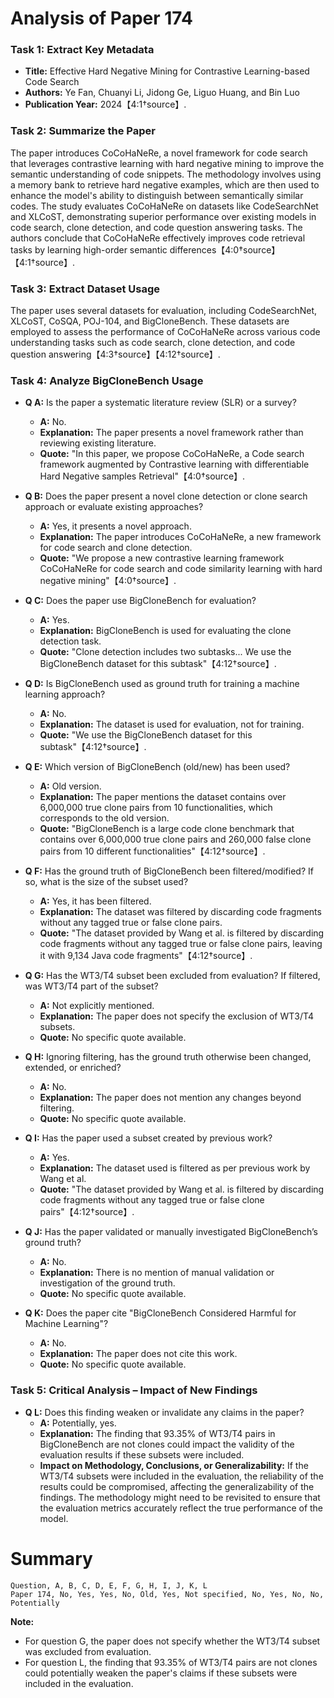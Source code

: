 # Analysis of Paper 174

### Task 1: Extract Key Metadata

- **Title:** Effective Hard Negative Mining for Contrastive Learning-based Code Search
- **Authors:** Ye Fan, Chuanyi Li, Jidong Ge, Liguo Huang, and Bin Luo
- **Publication Year:** 2024【4:1†source】.

### Task 2: Summarize the Paper

The paper introduces CoCoHaNeRe, a novel framework for code search that leverages contrastive learning with hard negative mining to improve the semantic understanding of code snippets. The methodology involves using a memory bank to retrieve hard negative examples, which are then used to enhance the model's ability to distinguish between semantically similar codes. The study evaluates CoCoHaNeRe on datasets like CodeSearchNet and XLCoST, demonstrating superior performance over existing models in code search, clone detection, and code question answering tasks. The authors conclude that CoCoHaNeRe effectively improves code retrieval tasks by learning high-order semantic differences【4:0†source】【4:1†source】.

### Task 3: Extract Dataset Usage

The paper uses several datasets for evaluation, including CodeSearchNet, XLCoST, CoSQA, POJ-104, and BigCloneBench. These datasets are employed to assess the performance of CoCoHaNeRe across various code understanding tasks such as code search, clone detection, and code question answering【4:3†source】【4:12†source】.

### Task 4: Analyze BigCloneBench Usage

- **Q A:** Is the paper a systematic literature review (SLR) or a survey?
  - **A:** No.
  - **Explanation:** The paper presents a novel framework rather than reviewing existing literature.
  - **Quote:** "In this paper, we propose CoCoHaNeRe, a Code search framework augmented by Contrastive learning with differentiable Hard Negative samples Retrieval"【4:0†source】.

- **Q B:** Does the paper present a novel clone detection or clone search approach or evaluate existing approaches?
  - **A:** Yes, it presents a novel approach.
  - **Explanation:** The paper introduces CoCoHaNeRe, a new framework for code search and clone detection.
  - **Quote:** "We propose a new contrastive learning framework CoCoHaNeRe for code search and code similarity learning with hard negative mining"【4:0†source】.

- **Q C:** Does the paper use BigCloneBench for evaluation?
  - **A:** Yes.
  - **Explanation:** BigCloneBench is used for evaluating the clone detection task.
  - **Quote:** "Clone detection includes two subtasks... We use the BigCloneBench dataset for this subtask"【4:12†source】.

- **Q D:** Is BigCloneBench used as ground truth for training a machine learning approach?
  - **A:** No.
  - **Explanation:** The dataset is used for evaluation, not for training.
  - **Quote:** "We use the BigCloneBench dataset for this subtask"【4:12†source】.

- **Q E:** Which version of BigCloneBench (old/new) has been used?
  - **A:** Old version.
  - **Explanation:** The paper mentions the dataset contains over 6,000,000 true clone pairs from 10 functionalities, which corresponds to the old version.
  - **Quote:** "BigCloneBench is a large code clone benchmark that contains over 6,000,000 true clone pairs and 260,000 false clone pairs from 10 different functionalities"【4:12†source】.

- **Q F:** Has the ground truth of BigCloneBench been filtered/modified? If so, what is the size of the subset used?
  - **A:** Yes, it has been filtered.
  - **Explanation:** The dataset was filtered by discarding code fragments without any tagged true or false clone pairs.
  - **Quote:** "The dataset provided by Wang et al. is filtered by discarding code fragments without any tagged true or false clone pairs, leaving it with 9,134 Java code fragments"【4:12†source】.

- **Q G:** Has the WT3/T4 subset been excluded from evaluation? If filtered, was WT3/T4 part of the subset?
  - **A:** Not explicitly mentioned.
  - **Explanation:** The paper does not specify the exclusion of WT3/T4 subsets.
  - **Quote:** No specific quote available.

- **Q H:** Ignoring filtering, has the ground truth otherwise been changed, extended, or enriched?
  - **A:** No.
  - **Explanation:** The paper does not mention any changes beyond filtering.
  - **Quote:** No specific quote available.

- **Q I:** Has the paper used a subset created by previous work?
  - **A:** Yes.
  - **Explanation:** The dataset used is filtered as per previous work by Wang et al.
  - **Quote:** "The dataset provided by Wang et al. is filtered by discarding code fragments without any tagged true or false clone pairs"【4:12†source】.

- **Q J:** Has the paper validated or manually investigated BigCloneBench’s ground truth?
  - **A:** No.
  - **Explanation:** There is no mention of manual validation or investigation of the ground truth.
  - **Quote:** No specific quote available.

- **Q K:** Does the paper cite "BigCloneBench Considered Harmful for Machine Learning"?
  - **A:** No.
  - **Explanation:** The paper does not cite this work.
  - **Quote:** No specific quote available.

### Task 5: Critical Analysis – Impact of New Findings

- **Q L:** Does this finding weaken or invalidate any claims in the paper?
  - **A:** Potentially, yes.
  - **Explanation:** The finding that 93.35% of WT3/T4 pairs in BigCloneBench are not clones could impact the validity of the evaluation results if these subsets were included.
  - **Impact on Methodology, Conclusions, or Generalizability:** If the WT3/T4 subsets were included in the evaluation, the reliability of the results could be compromised, affecting the generalizability of the findings. The methodology might need to be revisited to ensure that the evaluation metrics accurately reflect the true performance of the model.

# Summary

```plaintext
Question, A, B, C, D, E, F, G, H, I, J, K, L
Paper 174, No, Yes, Yes, No, Old, Yes, Not specified, No, Yes, No, No, Potentially
```

**Note:**  
- For question G, the paper does not specify whether the WT3/T4 subset was excluded from evaluation.
- For question L, the finding that 93.35% of WT3/T4 pairs are not clones could potentially weaken the paper's claims if these subsets were included in the evaluation.
